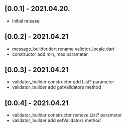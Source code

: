 ## [0.0.1] - 2021.04.20.

* initial release.

## [0.0.2] - 2021.04.21

* message_builder.dart rename validtor_locale.dart
* constructor add min, max parameter

## [0.0.3] - 2021.04.21

* validator_builder constructor add List<ValidatorCallback>? parameter
* validator_builder add getValidators method

## [0.0.4] - 2021.04.21

* validator_builder constructor remove List<ValidatorCallback>? parameter
* validator_builder add setValidators method

